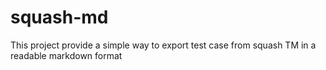 # squash-md
This project provide a simple way to export test case from squash TM in a readable markdown format
